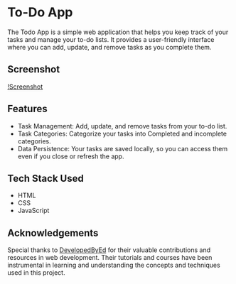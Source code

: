 # To-Do App

The Todo App is a simple web application that helps you keep track of your tasks and manage your to-do lists. It provides a user-friendly interface where you can add, update, and remove tasks as you complete them.

## Screenshot

[!Screenshot](./Screenshot.png)

## Features

- Task Management: Add, update, and remove tasks from your to-do list.
- Task Categories: Categorize your tasks into Completed and incomplete categories.
- Data Persistence: Your tasks are saved locally, so you can access them even if you close or refresh the app.

## Tech Stack Used

- HTML
- CSS
- JavaScript

## Acknowledgements

Special thanks to [DevelopedByEd](https://github.com/developedbyed) for their valuable contributions and resources in web development. Their tutorials and courses have been instrumental in learning and understanding the concepts and techniques used in this project.
